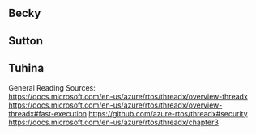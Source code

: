 ## Becky

## Sutton

## Tuhina
General Reading Sources:  
https://docs.microsoft.com/en-us/azure/rtos/threadx/overview-threadx 
https://docs.microsoft.com/en-us/azure/rtos/threadx/overview-threadx#fast-execution 
https://github.com/azure-rtos/threadx#security 
https://docs.microsoft.com/en-us/azure/rtos/threadx/chapter3 
